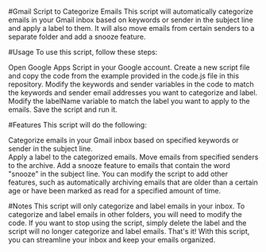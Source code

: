 #Gmail Script to Categorize Emails
  This script will automatically categorize emails in your Gmail inbox based on keywords or sender in the subject line and apply a label to them. It will     also move emails from certain senders to a separate folder and add a snooze feature.

#Usage
  To use this script, follow these steps:

  Open Google Apps Script in your Google account.
  Create a new script file and copy the code from the example provided in the code.js file in this repository.
  Modify the keywords and sender variables in the code to match the keywords and sender email addresses you want to categorize and label.
  Modify the labelName variable to match the label you want to apply to the emails.
  Save the script and run it.


#Features
  This script will do the following:

  Categorize emails in your Gmail inbox based on specified keywords or sender in the subject line.  
  Apply a label to the categorized emails.
  Move emails from specified senders to the archive.
  Add a snooze feature to emails that contain the word "snooze" in the subject line.
  You can modify the script to add other features, such as automatically archiving emails that are older than a certain age or have been marked as read for   a specified amount of time.

#Notes
  This script will only categorize and label emails in your inbox. To categorize and label emails in other folders, you will need to modify the code.
  If you want to stop using the script, simply delete the label and the script will no longer categorize and label emails.
  That's it! With this script, you can streamline your inbox and keep your emails organized.
